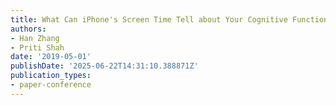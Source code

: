 ```yaml
---
title: What Can iPhone's Screen Time Tell about Your Cognitive Functioning?
authors:
- Han Zhang
- Priti Shah
date: '2019-05-01'
publishDate: '2025-06-22T14:31:10.388871Z'
publication_types:
- paper-conference
---
```

